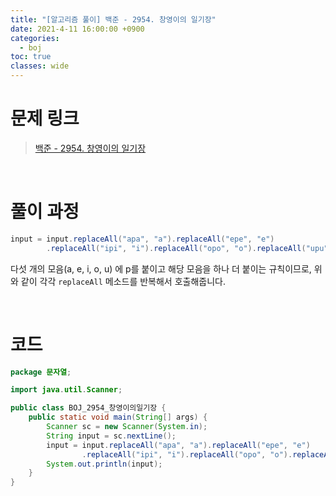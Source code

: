 ```yaml
---
title: "[알고리즘 풀이] 백준 - 2954. 창영이의 일기장"
date: 2021-4-11 16:00:00 +0900
categories:
  - boj
toc: true
classes: wide
---
```


# 문제 링크

> [백준 - 2954. 창영이의 일기장](https://www.acmicpc.net/problem/2954)

<br>

# 풀이 과정

```java
input = input.replaceAll("apa", "a").replaceAll("epe", "e")
        .replaceAll("ipi", "i").replaceAll("opo", "o").replaceAll("upu", "u");
```

다섯 개의 모음(a, e, i, o, u) 에 p를 붙이고 해당 모음을 하나 더 붙이는 규칙이므로, 위와 같이 각각 `replaceAll` 메소드를 반복해서 호출해줍니다.

<br>

# 코드

```java
package 문자열;

import java.util.Scanner;

public class BOJ_2954_창영이의일기장 {
    public static void main(String[] args) {
        Scanner sc = new Scanner(System.in);
        String input = sc.nextLine();
        input = input.replaceAll("apa", "a").replaceAll("epe", "e")
                .replaceAll("ipi", "i").replaceAll("opo", "o").replaceAll("upu", "u");
        System.out.println(input);
    }
}
```